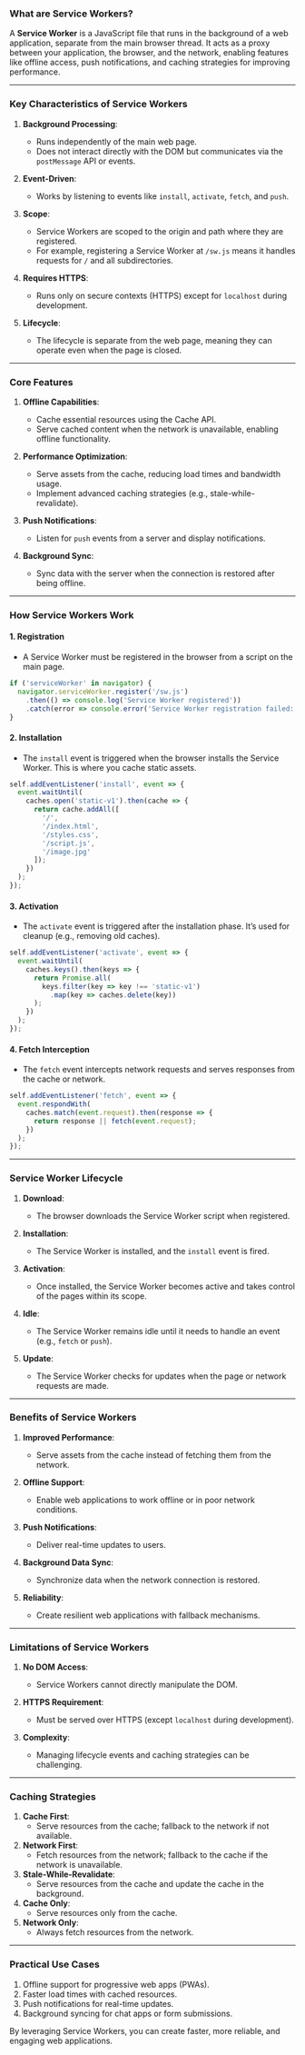 ### **What are Service Workers?**

A **Service Worker** is a JavaScript file that runs in the background of a web application, separate from the main browser thread. It acts as a proxy between your application, the browser, and the network, enabling features like offline access, push notifications, and caching strategies for improving performance.

---

### **Key Characteristics of Service Workers**
1. **Background Processing**:
   - Runs independently of the main web page.
   - Does not interact directly with the DOM but communicates via the `postMessage` API or events.

2. **Event-Driven**:
   - Works by listening to events like `install`, `activate`, `fetch`, and `push`.

3. **Scope**:
   - Service Workers are scoped to the origin and path where they are registered.
   - For example, registering a Service Worker at `/sw.js` means it handles requests for `/` and all subdirectories.

4. **Requires HTTPS**:
   - Runs only on secure contexts (HTTPS) except for `localhost` during development.

5. **Lifecycle**:
   - The lifecycle is separate from the web page, meaning they can operate even when the page is closed.

---

### **Core Features**

1. **Offline Capabilities**:
   - Cache essential resources using the Cache API.
   - Serve cached content when the network is unavailable, enabling offline functionality.

2. **Performance Optimization**:
   - Serve assets from the cache, reducing load times and bandwidth usage.
   - Implement advanced caching strategies (e.g., stale-while-revalidate).

3. **Push Notifications**:
   - Listen for `push` events from a server and display notifications.

4. **Background Sync**:
   - Sync data with the server when the connection is restored after being offline.

---

### **How Service Workers Work**

#### 1. **Registration**
   - A Service Worker must be registered in the browser from a script on the main page.
   ```javascript
   if ('serviceWorker' in navigator) {
     navigator.serviceWorker.register('/sw.js')
       .then(() => console.log('Service Worker registered'))
       .catch(error => console.error('Service Worker registration failed:', error));
   }
   ```

#### 2. **Installation**
   - The `install` event is triggered when the browser installs the Service Worker. This is where you cache static assets.
   ```javascript
   self.addEventListener('install', event => {
     event.waitUntil(
       caches.open('static-v1').then(cache => {
         return cache.addAll([
           '/',
           '/index.html',
           '/styles.css',
           '/script.js',
           '/image.jpg'
         ]);
       })
     );
   });
   ```

#### 3. **Activation**
   - The `activate` event is triggered after the installation phase. It’s used for cleanup (e.g., removing old caches).
   ```javascript
   self.addEventListener('activate', event => {
     event.waitUntil(
       caches.keys().then(keys => {
         return Promise.all(
           keys.filter(key => key !== 'static-v1')
             .map(key => caches.delete(key))
         );
       })
     );
   });
   ```

#### 4. **Fetch Interception**
   - The `fetch` event intercepts network requests and serves responses from the cache or network.
   ```javascript
   self.addEventListener('fetch', event => {
     event.respondWith(
       caches.match(event.request).then(response => {
         return response || fetch(event.request);
       })
     );
   });
   ```

---

### **Service Worker Lifecycle**

1. **Download**:
   - The browser downloads the Service Worker script when registered.

2. **Installation**:
   - The Service Worker is installed, and the `install` event is fired.

3. **Activation**:
   - Once installed, the Service Worker becomes active and takes control of the pages within its scope.

4. **Idle**:
   - The Service Worker remains idle until it needs to handle an event (e.g., `fetch` or `push`).

5. **Update**:
   - The Service Worker checks for updates when the page or network requests are made.

---

### **Benefits of Service Workers**
1. **Improved Performance**:
   - Serve assets from the cache instead of fetching them from the network.

2. **Offline Support**:
   - Enable web applications to work offline or in poor network conditions.

3. **Push Notifications**:
   - Deliver real-time updates to users.

4. **Background Data Sync**:
   - Synchronize data when the network connection is restored.

5. **Reliability**:
   - Create resilient web applications with fallback mechanisms.

---

### **Limitations of Service Workers**
1. **No DOM Access**:
   - Service Workers cannot directly manipulate the DOM.

2. **HTTPS Requirement**:
   - Must be served over HTTPS (except `localhost` during development).

3. **Complexity**:
   - Managing lifecycle events and caching strategies can be challenging.

---

### **Caching Strategies**
1. **Cache First**:
   - Serve resources from the cache; fallback to the network if not available.
2. **Network First**:
   - Fetch resources from the network; fallback to the cache if the network is unavailable.
3. **Stale-While-Revalidate**:
   - Serve resources from the cache and update the cache in the background.
4. **Cache Only**:
   - Serve resources only from the cache.
5. **Network Only**:
   - Always fetch resources from the network.

---

### **Practical Use Cases**
1. Offline support for progressive web apps (PWAs).
2. Faster load times with cached resources.
3. Push notifications for real-time updates.
4. Background syncing for chat apps or form submissions.

By leveraging Service Workers, you can create faster, more reliable, and engaging web applications.